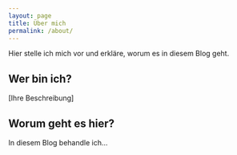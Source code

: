 ```yaml
---
layout: page
title: Über mich
permalink: /about/
---
```


Hier stelle ich mich vor und erkläre, worum es in diesem Blog geht.

## Wer bin ich?

[Ihre Beschreibung]

## Worum geht es hier?

In diesem Blog behandle ich...